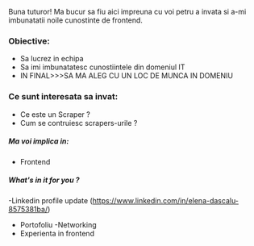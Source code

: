 Buna tuturor! Ma bucur sa fiu aici impreuna cu voi petru a invata si a-mi imbunatatii noile cunostinte de frontend.

### Obiective:
- Sa lucrez in echipa
- Sa imi imbunatatesc cunostiintele din domeniul IT
- IN FINAL>>>SA MA ALEG CU UN LOC DE MUNCA IN DOMENIU

### Ce sunt interesata sa invat:
- Ce este un Scraper ?
- Cum se contruiesc scrapers-urile ?

##### Ma voi implica in:
- Frontend

##### What's in it for you ?
-Linkedin profile update (https://www.linkedin.com/in/elena-dascalu-8575381ba/)

- Portofoliu
-Networking
- Experienta in frontend
